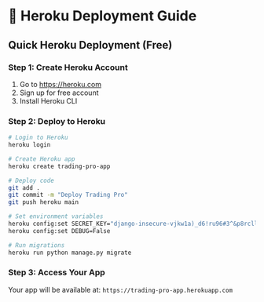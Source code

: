 # 🚀 Heroku Deployment Guide

## Quick Heroku Deployment (Free)

### Step 1: Create Heroku Account
1. Go to https://heroku.com
2. Sign up for free account
3. Install Heroku CLI

### Step 2: Deploy to Heroku
```bash
# Login to Heroku
heroku login

# Create Heroku app
heroku create trading-pro-app

# Deploy code
git add .
git commit -m "Deploy Trading Pro"
git push heroku main

# Set environment variables
heroku config:set SECRET_KEY="django-insecure-vjkw1a)_d6!ru96#3^&p8rcll6!tkwrgcqdo7w!qmz421(h1mn"
heroku config:set DEBUG=False

# Run migrations
heroku run python manage.py migrate
```

### Step 3: Access Your App
Your app will be available at: `https://trading-pro-app.herokuapp.com`

